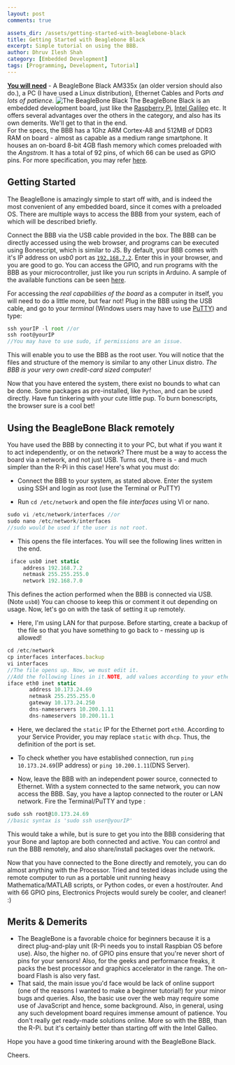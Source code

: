 ```yaml
---
layout: post
comments: true

assets_dir: /assets/getting-started-with-beaglebone-black
title: Getting Started with Beaglebone Black
excerpt: Simple tutorial on using the BBB.
author: Dhruv Ilesh Shah
category: [Embedded Development]
tags: [Programming, Development, Tutorial]
---
```

**<u>You will need</u>** - A BeagleBone Black AM335x (an older version should also do.), a PC (I have used a Linux distribution), Ethernet Cables and Ports <i>and lots of patience.</i>
![The BeagleBone Black]({{page.assets_dir}}/bbb.jpg)
The BeagleBone Black is an embedded development board, just like the <a href="www.raspberrypi.org">Raspberry Pi</a>, <a href="https://www.arduino.cc/en/ArduinoCertified/IntelGalileo">Intel Galileo</a> etc. It offers several advantages over the others in the category, and also has its own demerits. We'll get to that in the end. <br>
For the specs, the BBB has a 1Ghz ARM Cortex-A8 and 512MB of DDR3 RAM on board - almost as capable as a medium range smartphone. It houses an on-board 8-bit 4GB flash memory which comes preloaded with the *Angstrom*. It has a total of 92 pins, of which 66 can be used as GPIO pins. For more specification, you may refer <a href="http://beagleboard.org/support/bone101">here</a>.
<br>

Getting Started
--------------
The BeagleBone is amazingly simple to start off with, and is indeed the most convenient of any embedded board, since it comes with a preloaded OS. There are multiple ways to access the BBB from your system, each of which will be described briefly.

Connect the BBB via the USB cable provided in the box. The BBB can be directly accessed using the web browser, and programs can be executed using Bonescript, which is similar to JS. By default, your BBB comes with it's IP address on *usb0* port as <a href="192.168.7.2">`192.168.7.2`</a>. Enter this in your browser, and you are good to go. You can access the GPIO, and run programs with the BBB as your microcontroller, just like you run scripts in Arduino. A sample of the available functions can be seen <a href="http://beagleboard.org/support/bone101">here</a>.

For accessing the *real capabilities of the board* as a computer in itself, you will need to do a little more, but fear not! Plug in the BBB using the USB cable, and go to your *terminal* (Windows users may have to use <a href="http://www.putty.org/">PuTTY</a>) and type:

```javascript
ssh yourIP -l root //or
ssh root@yourIP
//You may have to use sudo, if permissions are an issue.
```
This will enable you to use the BBB as the root user. You will notice that the files and structure of the memory is similar to any other Linux distro. *The BBB is your very own credit-card sized computer!*

Now that you have entered the system, there exist no bounds to what can be done. Some packages as pre-installed, like `Python`, and can be used directly. Have fun tinkering with your cute little pup. To burn bonescripts, the browser sure is a cool bet!

Using the BeagleBone Black remotely
-----------------------------------
You have used the BBB by connecting it to your PC, but what if you want it to act independently, or on the network? There must be a way to access the board via a network, and not just USB. Turns out, there is - and much simpler than the R-Pi in this case! Here's what you must do:

 * Connect the BBB to your system, as stated above. Enter the system using SSH and login as root (use the Terminal or PuTTY)

 * Run `cd /etc/network` and open the file *interfaces* using VI or nano.

```javascript
sudo vi /etc/network/interfaces //or
sudo nano /etc/network/interfaces
//sudo would be used if the user is not root.
```
 * This opens the file interfaces. You will see the following lines written in the end.

```javascript
 iface usb0 inet static
     address 192.168.7.2
     netmask 255.255.255.0
     network 192.168.7.0
```
 This defines the action performed when the BBB is connected via USB. (Note `usb0`) You can choose to keep this or comment it out depending on usage. Now, let's go on with the task of setting it up remotely.

 * Here, I'm using LAN for that purpose. Before starting, create a backup of the file so that you have something to go back to - messing up is allowed!

```javascript
cd /etc/network
cp interfaces interfaces.backup
vi interfaces
//The file opens up. Now, we must edit it.
//Add the following lines in it.NOTE, add values according to your ethernet/router settings. These are the ones appropriate for me.
iface eth0 inet static
       address 10.173.24.69
       netmask 255.255.255.0
       gateway 10.173.24.250
       dns-nameservers 10.200.1.11
       dns-nameservers 10.200.11.1

```

 * Here, we declared the `static` IP for the Ethernet port `eth0`. According to your Service Provider, you may replace `static` with `dhcp`. Thus, the definition of the port is set.

 * To check whether you have established connection, run `ping 10.173.24.69`(IP address) or `ping 10.200.1.11`(DNS Server).

 * Now, leave the BBB with an independent power source, connected to Ethernet. With a system connected to the same network, you can now access the BBB. Say, you have a laptop connected to the router or LAN network. Fire the Terminal/PuTTY and type :

```javascript
sudo ssh root@10.173.24.69
//basic syntax is 'sudo ssh user@yourIP'
```
This would take a while, but is sure to get you into the BBB considering that your Bone and laptop are both connected and active. You can control and run the BBB remotely, and also share/install packages over the network.

Now that you have connected to the Bone directly and remotely, you can do almost anything with the Processor. Tried and tested ideas include using the remote computer to run as a portable unit running heavy Mathematica/MATLAB scripts, or Python codes, or even a host/router. And with 66 GPIO pins, Electronics Projects would surely be cooler, and cleaner! :)

## Merits & Demerits
 * The BeagleBone is a favorable choice for beginners because it is a direct plug-and-play unit (R-Pi needs you to install Raspbian OS before use). Also, the higher no. of GPIO pins ensure that you're never short of pins for your sensors! Also, for the geeks and performance freaks, it packs the best processor and graphics accelerator in the range. The on-board Flash is also very fast.
 * That said, the main issue you'd face would be lack of online support (one of the reasons I wanted to make a beginner tutorial!) for your minor bugs and queries. Also, the basic use over the web may require some use of JavaScript and hence, some background. Also, in general, using any such development board requires immense amount of patience. You don't really get ready-made solutions online. More so with the BBB, than the R-Pi. but it's certainly better than starting off with the Intel Galleo.

Hope you have a good time tinkering around with the BeagleBone Black.

Cheers.
